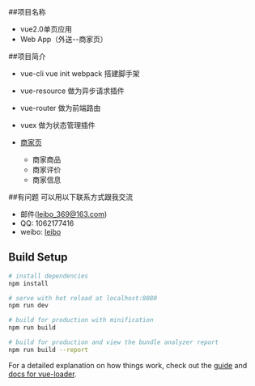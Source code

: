 ##项目名称
* vue2.0单页应用
* Web App（外送--商家页）

##项目简介
* vue-cli  vue init webpack 搭建脚手架
* vue-resource 做为异步请求插件
* vue-router 做为前端路由
* vuex 做为状态管理插件

* [商家页](http://leibo.group/app)
    * 商家商品
    * 商家评价
    * 商家信息

##有问题
可以用以下联系方式跟我交流

* 邮件(leibo_369@163.com)
* QQ: 1062177416
* weibo: [leibo](http://weibo.com/isleibo)

## Build Setup

``` bash
# install dependencies
npm install

# serve with hot reload at localhost:8080
npm run dev

# build for production with minification
npm run build

# build for production and view the bundle analyzer report
npm run build --report
```

For a detailed explanation on how things work, check out the [guide](http://vuejs-templates.github.io/webpack/) and [docs for vue-loader](http://vuejs.github.io/vue-loader).
